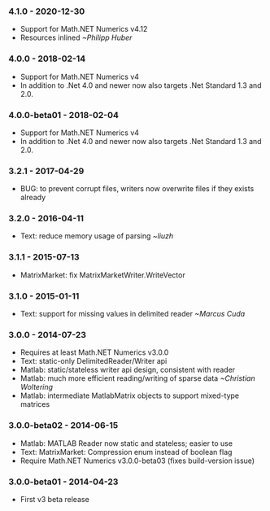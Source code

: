 ### 4.1.0 - 2020-12-30
* Support for Math.NET Numerics v4.12
* Resources inlined *~Philipp Huber*

### 4.0.0 - 2018-02-14
* Support for Math.NET Numerics v4
* In addition to .Net 4.0 and newer now also targets .Net Standard 1.3 and 2.0.

### 4.0.0-beta01 - 2018-02-04
* Support for Math.NET Numerics v4
* In addition to .Net 4.0 and newer now also targets .Net Standard 1.3 and 2.0.

### 3.2.1 - 2017-04-29
* BUG: to prevent corrupt files, writers now overwrite files if they exists already

### 3.2.0 - 2016-04-11
* Text: reduce memory usage of parsing *~liuzh*

### 3.1.1 - 2015-07-13
* MatrixMarket: fix MatrixMarketWriter.WriteVector

### 3.1.0 - 2015-01-11
* Text: support for missing values in delimited reader *~Marcus Cuda*

### 3.0.0 - 2014-07-23
* Requires at least Math.NET Numerics v3.0.0
* Text: static-only DelimitedReader/Writer api
* Matlab: static/stateless writer api design, consistent with reader
* Matlab: much more efficient reading/writing of sparse data *~Christian Woltering*
* Matlab: intermediate MatlabMatrix objects to support mixed-type matrices

### 3.0.0-beta02 - 2014-06-15
* Matlab: MATLAB Reader now static and stateless; easier to use
* Text: MatrixMarket: Compression enum instead of boolean flag
* Require Math.NET Numerics v3.0.0-beta03 (fixes build-version issue)

### 3.0.0-beta01 - 2014-04-23
* First v3 beta release

